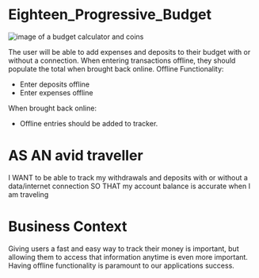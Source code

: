 # Eighteen_Progressive_Budget

![image of a budget calculator and coins](https://user-images.githubusercontent.com/55456375/79290401-3d29f280-7e89-11ea-84f5-17d7bc8c170d.png)

The user will be able to add expenses and deposits to their budget with or without a connection. When entering transactions offline, they should populate the total when brought back online.
Offline Functionality:

* Enter deposits offline
* Enter expenses offline

When brought back online:
* Offline entries should be added to tracker.


# AS AN avid traveller
I WANT to be able to track my withdrawals and deposits with or without a data/internet connection
SO THAT my account balance is accurate when I am traveling

# Business Context
Giving users a fast and easy way to track their money is important, but allowing them to access that information anytime is even more important. Having offline functionality is paramount to our applications success.
